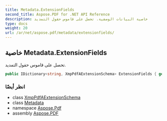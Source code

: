 ```yaml
---
title: Metadata.ExtensionFields
second_title: Aspose.PDF for .NET API Reference
description: خاصية البيانات الوصفية. تحصل على قاموس حقول التمديد
type: docs
weight: 20
url: /ar/net/aspose.pdf/metadata/extensionfields/
---
```

## خاصية Metadata.ExtensionFields

تحصل على قاموس حقول التمديد.

```csharp
public IDictionary<string, XmpPdfAExtensionSchema> ExtensionFields { get; }
```

### انظر أيضًا

* class [XmpPdfAExtensionSchema](../../xmppdfaextensionschema/)
* class [Metadata](../)
* namespace [Aspose.Pdf](../../../aspose.pdf/)
* assembly [Aspose.PDF](../../../)